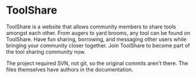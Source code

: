 ToolShare
=========

ToolShare is a website that allows community members to share tools amongst each other. From augers to yard brooms, any tool can be found on ToolShare. Have fun sharing, borrowing, and messaging other users while bringing your community closer together. Join ToolShare to become part of the tool sharing community now.


The project required SVN, not git, so the original commits aren't there. The files themselves have authors in the documentation.
